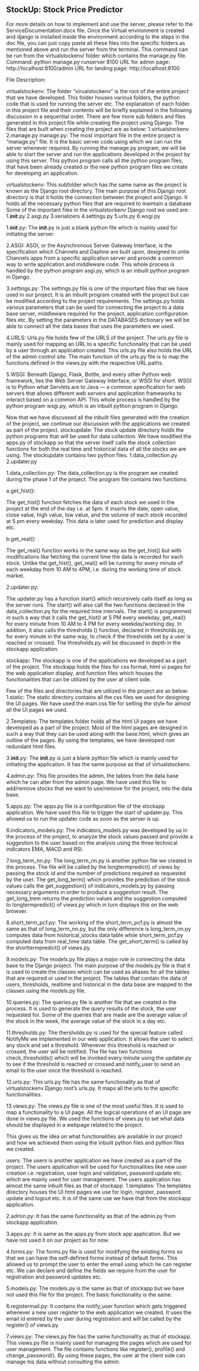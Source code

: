 ## StockUp: Stock Price Predictor


For more details on how to implement and use the server, please refer to the ServiceDocumentation.docx file. Once the Virtual environment is created and django is installed inside the environment according to the steps in the doc file, you can just copy paste all these files into the specific folders as mentioned above and run the server from the terminal.
This command can be run from the virtualstockenv/ folder which contains the manage.py file.
Command: python manage.py runserver 8100
URL for admin page: http://localhost:8100/admin
URL for landing page: http://localhost:8100


File Description:

virtualstockenv:
The folder “virualstockenv” is the root of the entire project that we have developed. This folder houses various folders, the python code that is used for running the server etc. The explanation of each folder in this project file and their contents will be briefly explained in the following discussion in a sequential order.
There are few more sub folders and files generated in this project file while creating the project using Django. The files that are built when creating the project are as below:
1.virtualstockenv
2.manage.py
manage.py:
The most important file in the entire project is “manage.py” file. It is the basic server code using which we can run the server whenever required. By running the manage.py program, we will be able to start the server and run the applications developed in the project by using this server. This python program calls all the python program files, that have been already created or the new python program files we create for developing an application.

virtualstockenv:
This subfolder which has the same name as the project is known as the Django root directory. The main purpose of this Django root directory is that it holds the connection between the project and Django. It holds all the necessary python files that are required to maintain a database
Some of the important files in the virtualstockenv Django root we used are:
1.__init__.py
2.asgi.py
3.serializers
4.settings.py
5.urls.py
6.wsgi.py

1.__init__.py:
The __init__.py is just a blank python file which is mainly used for initiating the server.

2.ASGI:
ASGI, or the Asynchronous Server Gateway Interface, is the specification which Channels and Daphne are built upon, designed to untie Channels apps from a specific application server and provide a common way to write application and middleware code. This whole process is handled by the python program asgi.py, which is an inbuilt python program in Django.

3.settings.py:
The settings.py file is one of the important files that we have used in our project. It is an inbuilt program created with the project but can be modified according to the project requirements. The settings.py holds various parameters that can be used for connecting the project to a data base server, middleware required for the project, application configuration files etc. By setting the parameters in the DATABASES dictionary we will be able to connect all the data bases that uses the parameters we used.

4.URLS:
Urls.py file holds few of the URLS of the project. The urls.py file is mainly used for mapping an URL to a specific functionality that can be used by a user through an application created. This urls.py file also holds the URL of the admin control site. The main function of the urls.py file is to map the functions defined in the views.py with the respective URL paths. 

5.WSGI:
Beneath Django, Flask, Bottle, and every other Python web framework, lies the Web Server Gateway Interface, or WSGI for short. WSGI is to Python what Servlets are to Java — a common specification for web servers that allows different web servers and application frameworks to interact based on a common API. This whole process is handled by the python program wsgi.py, which is an inbuilt python program in Django.

Now that we have discussed all the inbuilt files generated with the creation of the project, we continue our discussion with the applications we created as part of the project.
stockupdate:
The stock update directory holds the python programs that will be used for data collection. We have modified the apps.py of stockapp so that the server itself calls the stock collection functions for both the real time and historical data of all the stocks we are using.
The stockupdate contains two python files.
1.data_collection.py
2.updater.py

1.data_collection.py:
The data_collection.py is the program we created during the phase 1 of the project. The program file contains two functions:

a.get_hist():

The get_hist() function fetches the data of each stock we used in the project at the end of the day i.e. at 5pm. It inserts the date, open value, close value, high value, low value, and the volume of each stock recorded at 5 pm every weekday. This data is later used for prediction and display etc.

b.get_real():

The get_real() function works in the same way as the get_hist() but with modifications like fetching the current time the data is recorded for each stock. Unlike the get_hist(), get_real() will be running for every minute of each weekday from 10 AM to 4PM, i.e. during the working time of stock market.

2.updater.py:

The updater.py has a function start() which recursively calls itself as long as the server runs. The start() will also call the two functions declared in the data_collection.py for the required time intervals. The start() is programmed in such a way that it calls the get_hist() at 5 PM every weekday, get_real() for every minute from 10 AM to 4 PM for every weekday/working day. In addition, it also calls the thresholds () function, declared in thresholds.py, for every minute in the same way, to check if the thresholds set by a user is reached or crossed. The thresholds.py will be discussed in depth in the stockapp application.

stockapp:
The stockapp is one of the applications we developed as a part of the project. The stockapp holds the files for css format, html ui pages for the web application display, and function files which houses the functionalities that can be utilized by the user at client side.

Few of the files and directories that are utilized in the project are as below:
1.static:
The static directory contains all the css files we used for designing the UI pages. We have used the main.css file for setting the style for almost all the UI pages we used.

2.Templates:
The templates folder holds all the html UI pages we have developed as a part of the project. Most of the html pages are designed in such a way that they can be used along with the base.html, which gives an outline of the pages. By using the templates, we have developed non redundant html files.

3.__init__.py:
The __init__.py is just a blank python file which is mainly used for initiating the application. It has the same purpose as that of virtualstockenv.

4.admin.py:
This file provides the admin, the tables from the data base which he can alter from the admin page. We have used this file to add/remove stocks that we want to use/remove for the project, into the data base.

5.apps.py:
The apps.py file is a configuration file of the stockapp application. We have used this file to trigger the start of updater.py. This allowed us to run the updater code as soon as the server is up.

6.indicators_models.py:
The indicators_models.py was developed by us in the process of the project, to analyze the stock values passed and provide a suggestion to the user based on the analysis using the three technical indicators EMA, MACD and RSI.

7.long_term_nn.py:
The long_term_nn.py is another python file we created in the process. The file will be called by the longtermpredict() of views by passing the stock id and the number of predictions required as requested by the user. The get_long_term() which provides the prediction of the stock values calls the get_suggestion() of indicators_models.py by passing necessary arguments in order to produce a suggestion result. The get_long_trem returns the prediction values and the suggestion computed to longtermpredict() of views.py which in turn displays this on the web browser.

8.short_term_pcf.py:
The working of the short_term_pcf.py is almost the same as that of long_term_nn.py, but the only difference is long_term_nn.py computes data from historical_stocks data table while short_term_pcf.py computed data from real_time data table. The get_short_term() is called by the shorttermpredict() of views.py.

9.models.py:
The models.py file plays a major role in connecting the data base to the Django project. The main purpose of the models.py file is that it is used to create the classes which can be used as aliases for all the tables that are required or used in the project. The tables that contain the data of users, thresholds, realtime and historical in the data base are mapped to the classes using the models.py file.

10.queries.py:
The queries.py file is another file that we created in the process. It is used to generate the query results of the stock, the user requested for. Some of the queries that are made are the average value of the stock in the week, the average value of the stock in a day etc.

11.thresholds.py:
The thersholds.py is used for the special feature called NotifyMe we implemented in our web application. It allows the user to select any stock and set a threshold. Whenever this threshold is reached or crossed, the user will be notified. The file has two functions check_thresholds() which will be invoked every minute using the updater.py to see if the threshold is reached or crossed and notify_user to send an email to the user once the threshold is reached.

12.urls.py:
This urls.py file has the same functionality as that of virtualstockenv Django root’s urls.py. It maps all the urls to the specific functionalities.

13.views.py:
The views.py file is one of the most useful files. It is used to map a functionality to a UI page. All the logical operations of an UI page are done in views.py file. We used the functions of views.py to set what data should be displayed in a webpage related to the project.

This gives us the idea on what functionalities are available in our project and how we achieved them using the inbuilt python files and python files we created.

users:
The users is another application we have created as a part of the project. The users application will be used for functionalities like new user creation i.e. registration, user login and validation, password update etc. which are mainly used for user management. The users application has almost the same inbuilt files as that of stockapp.
1.templates:
The templates directory houses the UI html pages we use for login, register, password update and logout etc. It is of the same use we have that from the stockapp application.

2.admin.py:
It has the same functionality as that of the admin.py from stockapp application.

3.apps.py:
It is same as the apps.py from stock app application. But we have not used it on our project as for now.

4.forms.py:
The forms.py file is used for modifying the existing forms so that we can have the self-defined forms instead of default forms. This allowed us to prompt the user to enter the email using which he can register etc. We can declare and define the fields we require from the user for registration and password updates etc.

5.models.py:
The models.py is the same as that of stockapp but we have not used this file for the project. The basic functionality is the same.

6.registermail.py:
It contains the notify_user function which gets triggered whenever a new user register to the web application we created. It uses the email id entered by the user during registration and will be called by the register() of views.py.

7.views.py:
The views.py file has the same functionality as that of stockapp. This views.py file is mainly used for managing the pages which are used for user management. The file contains functions like register(), profile() and change_password(). By using these pages, the user at the client side can manage his data without consulting the admin. 

